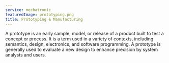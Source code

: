 ```yaml
---
service: mechatronic
featuredImage: prototyping.png
title: Prototyping & Manufacturing
---
```


A prototype is an early sample, model, or release of a product built to test a concept or process. It is a term used in a variety of contexts, including semantics, design, electronics, and software programming. A prototype is generally used to evaluate a new design to enhance precision by system analysts and users.
